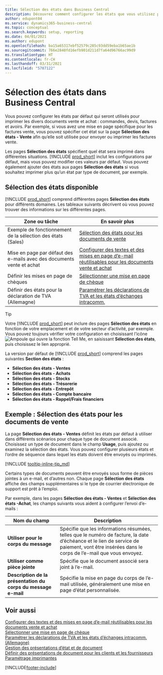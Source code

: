 ```yaml
---
title: Sélection des états dans Business Central
description: Découvrez comment configurer les états que vous utilisez pour imprimer différents types de documents dans Business Central.
author: edupont04
ms.service: dynamics365-business-central
ms.topic: conceptual
ms.search.keywords: setup, reporting
ms.date: 04/01/2021
ms.author: edupont
ms.openlocfilehash: ba15a65317ebf52579c285c93dd59eba1b65ae1b
ms.sourcegitcommit: 766e2840fd16efb901d211d7fa64d96766ac99d9
ms.translationtype: HT
ms.contentlocale: fr-CH
ms.lasthandoff: 03/31/2021
ms.locfileid: "5787122"
---
```

# <a name="report-selection-in-business-central"></a>Sélection des états dans Business Central

Vous pouvez configurer les états par défaut qui seront utilisés pour imprimer les divers documents vente et achat : commandes, devis, factures et avoirs. Par exemple, si vous avez une mise en page spécifique pour les factures vente, vous pouvez spécifier cet état sur la page **Sélection des états - Vente** afin qu’elle soit utilisée pour envoyer ou imprimer les factures vente.  

Les pages **Sélection des états** spécifient quel état sera imprimé dans différentes situations. [!INCLUDE [prod_short](includes/prod_short.md)] inclut les configurations par défaut, mais vous pouvez modifier ces valeurs par défaut. Vous pouvez également ajouter des états aux pages **Sélection des états** si vous souhaitez imprimer plus qu’un état par type de document, par exemple.  

## <a name="available-report-selections"></a>Sélection des états disponible

[!INCLUDE [prod_short](includes/prod_short.md)] comprend différentes pages **Sélection des états** pour différents domaines. Les tableaux suivants décrivent où vous pouvez trouver des informations sur les différentes pages.  

|Zone ou tâche  |En savoir plus|
|--------------|----------|
|Exemple de fonctionnement de la sélection des états (Sales)|[Sélection des états pour les documents de vente](#example-report-selection-for-sales-documents)|
|Mise en page par défaut des e-mails avec des documents vente et achat  |[Configurer des textes et des mises en page d’e-mail réutilisables pour les documents vente et achat](admin-how-setup-email.md#set-up-reusable-email-texts-and-layouts-for-sales-and-purchase-documents) |
|Définir les mises en page de chèques     |[Sélectionner une mise en page de chèque](finance-how-define-check-layouts.md) |
|Définir des états pour la déclaration de TVA (Allemagne)|[Paramétrer les déclarations de TVA et les états d’échanges intracomm.](LocalFunctionality/Germany/how-to-set-up-reports-for-vat-and-intrastat.md) |

> [!TIP]
> Votre [!INCLUDE [prod_short](includes/prod_short.md)] peut inclure des pages **Sélection des états** en fonction de votre emplacement et de votre secteur d’activité, par exemple. Vous pouvez toujours vérifier votre configuration en choisissant l’icône ![Ampoule qui ouvre la fonction Tell Me](media/ui-search/search_small.png "Dites-moi ce que vous voulez faire"), en saisissant **Sélection des états**, puis choisissez le lien approprié.

La version par défaut de [!INCLUDE [prod_short](includes/prod_short.md)] comprend les pages suivantes **Section des états** :

* **Sélection des états - Ventes**  
* **Sélection des états - Achats**  
* **Sélection des états - Stocks**  
* **Sélection des états - Trésorerie**  
* **Sélection des états - Entrepôt**  
* **Sélection des états - Compte bancaire**  
* **Sélection des états - Rappel/Frais financiers**  

## <a name="example-report-selection-for-sales-documents"></a>Exemple : Sélection des états pour les documents de vente

La page **Sélection des états - Ventes** définit les états par défaut à utiliser dans différents scénarios pour chaque type de document associé. Choisissez un type de document dans le champ **Usage**, puis ajoutez ou examinez la sélection des états. Vous pouvez configurer plusieurs états et l’ordre de séquence dans lequel les états doivent être envoyés ou imprimés.  

[!INCLUDE [tooltip-inline-tip_md](includes/tooltip-inline-tip_md.md)]

Certains types de documents peuvent être envoyés sous forme de pièces jointes à un e-mail, et d’autres non. Chaque page **Sélection des états** affiche des champs supplémentaires si le type de courrier électronique de support est prêt à l’emploi.  

Par exemple, dans les pages **Sélection des états - Ventes** et **Sélection des états -Achat**, les champs suivants vous aident à configurer l’envoi d’e-mails :

|Nom du champ |Description  |
|-----------|-------------|
|**Utiliser pour le corps du message**| Spécifie que les informations résumées, telles que le numéro de facture, la date d’échéance et le lien de service de paiement, vont être insérées dans le corps de l’e-mail que vous envoyez.        |
|**Utiliser comme pièce jointe**| Spécifie que le document associé sera joint à l’e-mail.|
|**Description de la présentation du corps du message e-mail**|Spécifie la mise en page du corps de l’e-mail utilisée, généralement une mise en page d’état personnalisée. |

## <a name="see-also"></a>Voir aussi

[Configurer des textes et des mises en page d’e-mail réutilisables pour les documents vente et achat](admin-how-setup-email.md#set-up-reusable-email-texts-and-layouts-for-sales-and-purchase-documents)  
[Sélectionner une mise en page de chèque](finance-how-define-check-layouts.md)  
[Paramétrer les déclarations de TVA et les états d’échanges intracomm. (Allemagne)](LocalFunctionality/Germany/how-to-set-up-reports-for-vat-and-intrastat.md)  
[Gestion des présentations d’état et de document](ui-manage-report-layouts.md)  
[Définir des présentations de document pour les clients et les fournisseurs](ui-define-customer-vendor-document-layouts.md)  
[Paramétrage imprimantes](ui-specify-printer-selection-reports.md)  


[!INCLUDE[footer-include](includes/footer-banner.md)]